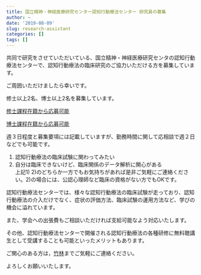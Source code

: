 ```yaml
---
title: 国立精神・神経医療研究センター認知行動療法センター 研究員の募集
author: ~
date: '2019-08-09'
slug: research-assistant
categories: []
tags: []
---
```




共同で研究をさせていただいている、国立精神・神経医療研究センタの認知行動療法センターで、認知行動療法の臨床研究のご協力いただける方を募集しています。

ご周囲いただけましたら幸いです。  


修士以上2名、博士以上2名を募集しています。  



[修士課程在籍から応募可能](https://www.ncnp.go.jp/recruit/detail.html?no=812)

[博士課程在籍から応募可能](https://www.ncnp.go.jp/recruit/detail.html?no=813)


週３日程度と募集要項には記載していますが、勤務時間に関して応相談で週２日などでも可能です。

1) 認知行動療法の臨床試験に関わってみたい  
2) 自分は臨床できないけど、臨床関係のデータ解析に関心がある  
上記1) 2)のどちらか一方でもお気持ちがあれば是非ご気軽にご連絡ください。2)の場合には、公認心理師など臨床の資格がない方でもOKです。  


認知行動療法センターでは、様々な認知行動療法の臨床試験が走っており、認知行動療法の介入だけでなく、症状の評価方法、臨床試験の運用方法など、学びの機会に溢れています。  

また、学会への出張費もご相談いただければ支給可能なよう対応いたします。  

その他、認知行動療法センターで開催される認知行動療法の各種研修に無料聴講生として受講することも可能といったメリットもあります。  

ご関心のある方は，[竹林](ytake2[＠]fmu.ac.jp)までご気軽にご連絡ください。    

よろしくお願いいたします。  


